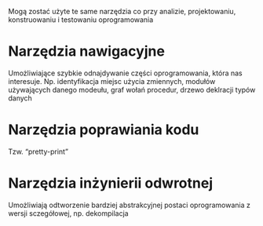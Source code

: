 Mogą zostać użyte te same narzędzia co przy analizie, projektowaniu, konstruowaniu i testowaniu oprogramowania

# Narzędzia nawigacyjne
Umożliwiające szybkie odnajdywanie części oprogramowania, która nas interesuje.
Np. identyfikacja miejsc użycia zmiennych, modułów używających danego modeułu, graf wołań procedur, drzewo deklracji typów danych

# Narzędzia poprawiania kodu
Tzw. “pretty-print”

# Narzędzia inżynierii odwrotnej
Umożliwiają odtworzenie bardziej abstrakcyjnej postaci oprogramowania z wersji sczegółowej, np. dekompilacja

